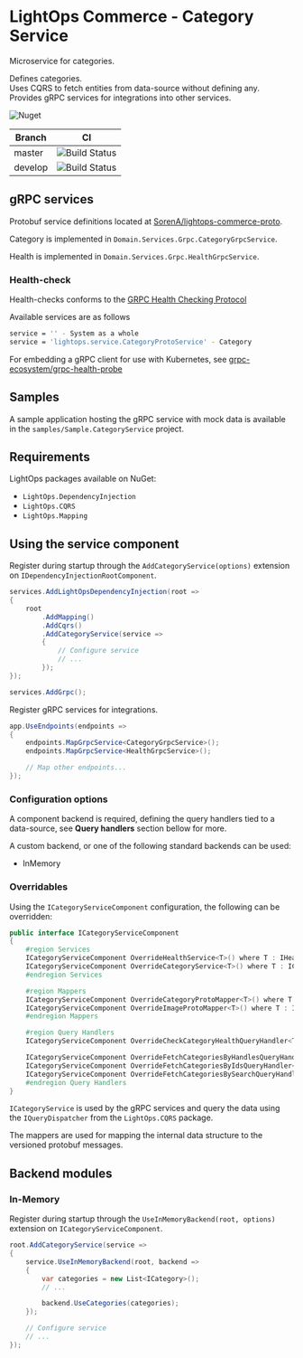 # LightOps Commerce - Category Service

Microservice for categories.

Defines categories.  
Uses CQRS to fetch entities from data-source without defining any.  
Provides gRPC services for integrations into other services.

![Nuget](https://img.shields.io/nuget/v/LightOps.Commerce.Services.Category)

| Branch | CI |
| --- | --- |
| master | ![Build Status](https://dev.azure.com/sorendev/LightOps%20Commerce/_apis/build/status/LightOps.Commerce.Services.Category?branchName=master) |
| develop | ![Build Status](https://dev.azure.com/sorendev/LightOps%20Commerce/_apis/build/status/LightOps.Commerce.Services.Category?branchName=develop) |

## gRPC services

Protobuf service definitions located at [SorenA/lightops-commerce-proto](https://github.com/SorenA/lightops-commerce-proto).

Category is implemented in `Domain.Services.Grpc.CategoryGrpcService`.

Health is implemented in `Domain.Services.Grpc.HealthGrpcService`.

### Health-check

Health-checks conforms to the [GRPC Health Checking Protocol](https://github.com/grpc/grpc/blob/master/doc/health-checking.md)

Available services are as follows

```bash
service = '' - System as a whole
service = 'lightops.service.CategoryProtoService' - Category
```

For embedding a gRPC client for use with Kubernetes, see [grpc-ecosystem/grpc-health-probe](https://github.com/grpc-ecosystem/grpc-health-probe)

## Samples

A sample application hosting the gRPC service with mock data is available in the `samples/Sample.CategoryService` project.

## Requirements

LightOps packages available on NuGet:

- `LightOps.DependencyInjection`
- `LightOps.CQRS`
- `LightOps.Mapping`

## Using the service component

Register during startup through the `AddCategoryService(options)` extension on `IDependencyInjectionRootComponent`.

```csharp
services.AddLightOpsDependencyInjection(root =>
{
    root
        .AddMapping()
        .AddCqrs()
        .AddCategoryService(service =>
        {
            // Configure service
            // ...
        });
});

services.AddGrpc();
```

Register gRPC services for integrations.

```csharp
app.UseEndpoints(endpoints =>
{
    endpoints.MapGrpcService<CategoryGrpcService>();
    endpoints.MapGrpcService<HealthGrpcService>();

    // Map other endpoints...
});
```

### Configuration options

A component backend is required, defining the query handlers tied to a data-source, see **Query handlers** section bellow for more.

A custom backend, or one of the following standard backends can be used:

- InMemory

### Overridables

Using the `ICategoryServiceComponent` configuration, the following can be overridden:

```csharp
public interface ICategoryServiceComponent
{
    #region Services
    ICategoryServiceComponent OverrideHealthService<T>() where T : IHealthService;
    ICategoryServiceComponent OverrideCategoryService<T>() where T : ICategoryService;
    #endregion Services

    #region Mappers
    ICategoryServiceComponent OverrideCategoryProtoMapper<T>() where T : IMapper<ICategory, CategoryProto>;
    ICategoryServiceComponent OverrideImageProtoMapper<T>() where T : IMapper<IImage, ImageProto>;
    #endregion Mappers

    #region Query Handlers
    ICategoryServiceComponent OverrideCheckCategoryHealthQueryHandler<T>() where T : ICheckCategoryHealthQueryHandler;

    ICategoryServiceComponent OverrideFetchCategoriesByHandlesQueryHandler<T>() where T : IFetchCategoriesByHandlesQueryHandler;
    ICategoryServiceComponent OverrideFetchCategoriesByIdsQueryHandler<T>() where T : IFetchCategoriesByIdsQueryHandler;
    ICategoryServiceComponent OverrideFetchCategoriesBySearchQueryHandler<T>() where T : IFetchCategoriesBySearchQueryHandler;
    #endregion Query Handlers
}
```

`ICategoryService` is used by the gRPC services and query the data using the `IQueryDispatcher` from the `LightOps.CQRS` package.

The mappers are used for mapping the internal data structure to the versioned protobuf messages.

## Backend modules

### In-Memory

Register during startup through the `UseInMemoryBackend(root, options)` extension on `ICategoryServiceComponent`.

```csharp
root.AddCategoryService(service =>
{
    service.UseInMemoryBackend(root, backend =>
    {
        var categories = new List<ICategory>();
        // ...

        backend.UseCategories(categories);
    });

    // Configure service
    // ...
});
```
